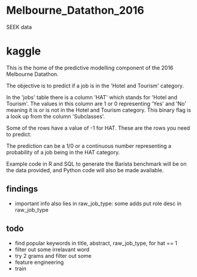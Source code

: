 # Melbourne_Datathon_2016
SEEK data

# kaggle
This is the home of the predictive modelling component of the 2016 Melbourne Datathon.

The objective is to predict if a job is in the 'Hotel and Tourism' category.

In the 'jobs' table there is a column 'HAT' which stands for 'Hotel and Tourism'. The values in this column are 1 or 0 representing 'Yes' and 'No' meaning it is or is not in the Hotel and Tourism category. This binary flag is a look up from the column 'Subclasses'.

Some of the rows have a value of -1 for HAT. These are the rows you need to predict.

The prediction can be a  1/0 or a continuous number representing a probability of a job being in the HAT category.

Example code in R and SQL to generate the Barista benchmark will be on the data provided, and Python code will also be made available.

## findings
- important info also lies in raw_job_type: some adds put role desc in raw_job_type

## todo
- find popular keywords in title, abstract, raw_job_type, for hat == 1
- filter out some irrelavant word
- try 2 grams and filter out some
- feature engineering
- train
